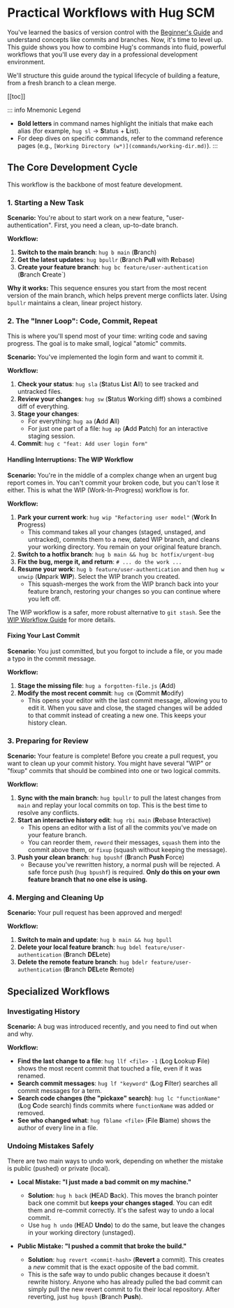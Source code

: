 # Practical Workflows with Hug SCM

You've learned the basics of version control with the [Beginner's Guide](hug-for-beginners.md) and understand concepts like commits and branches. Now, it's time to level up. This guide shows you how to combine Hug's commands into fluid, powerful workflows that you'll use every day in a professional development environment.

We'll structure this guide around the typical lifecycle of building a feature, from a fresh branch to a clean merge.

[[toc]]

::: info Mnemonic Legend
- **Bold letters** in command names highlight the initials that make each alias (for example, `hug sl` → **S**tatus + **L**ist).
- For deep dives on specific commands, refer to the command reference pages (e.g., `[Working Directory (w*)](commands/working-dir.md)`).
:::

## The Core Development Cycle

This workflow is the backbone of most feature development.

### 1. Starting a New Task

**Scenario:** You're about to start work on a new feature, "user-authentication". First, you need a clean, up-to-date branch.

**Workflow:**
1.  **Switch to the main branch**: `hug b main` (**B**ranch)
2.  **Get the latest updates**: `hug bpullr` (**B**ranch **Pull** with **R**ebase)
3.  **Create your feature branch**: `hug bc feature/user-authentication` (**B**ranch **C**reate`)
 
**Why it works:** This sequence ensures you start from the most recent version of the main branch, which helps prevent merge conflicts later. Using `bpullr` maintains a clean, linear project history.

### 2. The "Inner Loop": Code, Commit, Repeat

This is where you'll spend most of your time: writing code and saving progress. The goal is to make small, logical "atomic" commits.

**Scenario:** You've implemented the login form and want to commit it.

**Workflow:**
1.  **Check your status**: `hug sla` (**S**tatus **L**ist **A**ll) to see tracked and untracked files.
2.  **Review your changes**: `hug sw` (**S**tatus **W**orking diff) shows a combined diff of everything.
3.  **Stage your changes**:
    *   For everything: `hug aa` (**A**dd **A**ll)
    *   For just one part of a file: `hug ap` (**A**dd **P**atch) for an interactive staging session.
4.  **Commit**: `hug c "feat: Add user login form"`
 
#### Handling Interruptions: The WIP Workflow
**Scenario:** You're in the middle of a complex change when an urgent bug report comes in. You can't commit your broken code, but you can't lose it either. This is what the WIP (Work-In-Progress) workflow is for.
 
**Workflow:**
1.  **Park your current work**: `hug wip "Refactoring user model"` (**W**ork **I**n **P**rogress)
    *   This command takes all your changes (staged, unstaged, and untracked), commits them to a new, dated WIP branch, and cleans your working directory. You remain on your original feature branch.
2.  **Switch to a hotfix branch**: `hug b main && hug bc hotfix/urgent-bug`
3.  **Fix the bug, merge it, and return**: `# ... do the work ...`
4.  **Resume your work**: `hug b feature/user-authentication` and then `hug w unwip` (**Un**park **WIP**). Select the WIP branch you created.
    *   This squash-merges the work from the WIP branch back into your feature branch, restoring your changes so you can continue where you left off.
 
The WIP workflow is a safer, more robust alternative to `git stash`. See the [WIP Workflow Guide](commands/working-dir.md#wip-workflow) for more details.
 
#### Fixing Your Last Commit
**Scenario:** You just committed, but you forgot to include a file, or you made a typo in the commit message.
 
**Workflow:**
1.  **Stage the missing file**: `hug a forgotten-file.js` (**A**dd)
2.  **Modify the most recent commit**: `hug cm` (**C**ommit **M**odify)
    *   This opens your editor with the last commit message, allowing you to edit it. When you save and close, the staged changes will be added to that commit instead of creating a new one. This keeps your history clean.
 
### 3. Preparing for Review
**Scenario:** Your feature is complete! Before you create a pull request, you want to clean up your commit history. You might have several "WIP" or "fixup" commits that should be combined into one or two logical commits.
 
**Workflow:**
1.  **Sync with the main branch**: `hug bpullr` to pull the latest changes from `main` and replay your local commits on top. This is the best time to resolve any conflicts.
2.  **Start an interactive history edit**: `hug rbi main` (**R**ebase **I**nteractive)
    *   This opens an editor with a list of all the commits you've made on your feature branch.
    *   You can reorder them, `reword` their messages, `squash` them into the commit above them, or `fixup` (squash without keeping the message).
3.  **Push your clean branch**: `hug bpushf` (**B**ranch **Push** **F**orce)
    *   Because you've rewritten history, a normal push will be rejected. A safe force push (`hug bpushf`) is required. **Only do this on your own feature branch that no one else is using.**
 
### 4. Merging and Cleaning Up
**Scenario:** Your pull request has been approved and merged!
 
**Workflow:**
1.  **Switch to main and update**: `hug b main && hug bpull`
2.  **Delete your local feature branch**: `hug bdel feature/user-authentication` (**B**ranch **DEL**ete)
3.  **Delete the remote feature branch**: `hug bdelr feature/user-authentication` (**B**ranch **DEL**ete **R**emote)
 
## Specialized Workflows
 
### Investigating History
**Scenario:** A bug was introduced recently, and you need to find out when and why.
 
**Workflow:**
*   **Find the last change to a file**: `hug llf <file> -1` (**L**og **L**ookup **F**ile) shows the most recent commit that touched a file, even if it was renamed.
*   **Search commit messages**: `hug lf "keyword"` (**L**og **F**ilter) searches all commit messages for a term.
*   **Search code changes (the "pickaxe" search)**: `hug lc "functionName"` (**L**og **C**ode search) finds commits where `functionName` was added or removed.
*   **See who changed what**: `hug fblame <file>` (**F**ile **B**lame) shows the author of every line in a file.
 
### Undoing Mistakes Safely
There are two main ways to undo work, depending on whether the mistake is public (pushed) or private (local).
 
*   **Local Mistake: "I just made a bad commit on my machine."**
    *   **Solution**: `hug h back` (**H**EAD **B**ack). This moves the branch pointer back one commit but **keeps your changes staged**. You can edit them and re-commit correctly. It's the safest way to undo a local commit.
    *   Use `hug h undo` (**H**EAD **Undo**) to do the same, but leave the changes in your working directory (unstaged).
 
*   **Public Mistake: "I pushed a commit that broke the build."**
    *   **Solution**: `hug revert <commit-hash>` (**Revert** a commit). This creates a *new* commit that is the exact opposite of the bad commit.
    *   This is the safe way to undo public changes because it doesn't rewrite history. Anyone who has already pulled the bad commit can simply pull the new revert commit to fix their local repository. After reverting, just `hug bpush` (**B**ranch **Push**).
